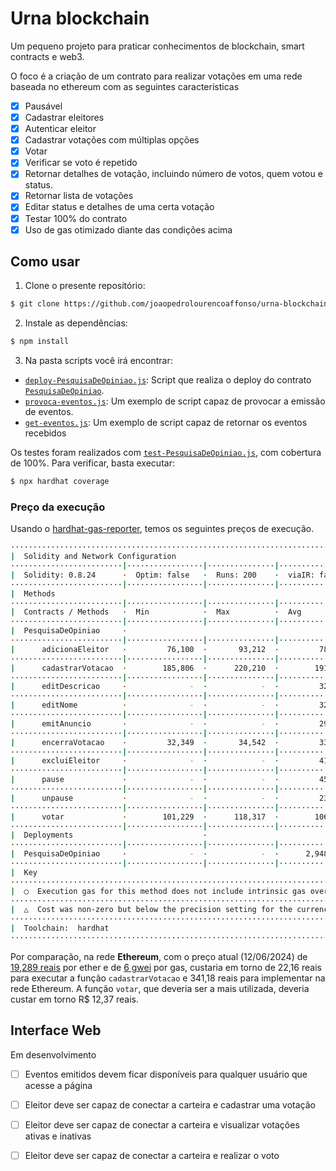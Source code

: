 # Urna blockchain

Um pequeno projeto para praticar conhecimentos de blockchain, smart contracts e web3.

O foco é a criação de um contrato para realizar votações em uma rede baseada no ethereum com as seguintes características

- [X] Pausável
- [X] Cadastrar eleitores
- [X] Autenticar eleitor
- [X] Cadastrar votações com múltiplas opções
- [X] Votar
- [X] Verificar se voto é repetido
- [X] Retornar detalhes de votação, incluindo número de votos, quem votou e status.
- [X] Retornar lista de votações
- [X] Editar status e detalhes de uma certa votação
- [X] Testar 100% do contrato
- [X] Uso de gas otimizado diante das condições acima

## Como usar

1. Clone o presente repositório:

```bash
$ git clone https://github.com/joaopedrolourencoaffonso/urna-blockchain.git
```
2. Instale as dependências:

```bash
$ npm install
```

3. Na pasta scripts você irá encontrar:

 - [`deploy-PesquisaDeOpiniao.js`](./scripts/deploy-PesquisaDeOpiniao.js): Script que realiza o deploy do contrato [`PesquisaDeOpiniao`](./contracts/PesquisaDeOpiniao.sol).
 - [`provoca-eventos.js`](./scripts/provoca-eventos.js): Um exemplo de script capaz de provocar a emissão de eventos.
 - [`get-eventos.js`](./scripts/get-eventos.js): Um exemplo de script capaz de retornar os eventos recebidos

Os testes foram realizados com [`test-PesquisaDeOpiniao.js`](./test/test-PesquisaDeOpiniao.js), com cobertura de 100%. Para verificar, basta executar:

```bash
$ npx hardhat coverage
```

### Preço da execução

Usando o [hardhat-gas-reporter](https://www.npmjs.com/package/hardhat-gas-reporter), temos os seguintes preços de execução. 

```bash
··············································································································
|  Solidity and Network Configuration                                                                        │      
·························|·················|···············|·················|································      
|  Solidity: 0.8.24      ·  Optim: false   ·  Runs: 200    ·  viaIR: false   ·     Block: 30,000,000 gas     │      
·························|·················|···············|·················|································      
|  Methods                                                                                                   │      
·························|·················|···············|·················|················|···············      
|  Contracts / Methods   ·  Min            ·  Max          ·  Avg            ·  # calls       ·  usd (avg)   │      
·························|·················|···············|·················|················|···············      
|  PesquisaDeOpiniao     ·                                                                                   │      
·························|·················|···············|·················|················|···············      
|      adicionaEleitor   ·         76,100  ·       93,212  ·         78,810  ·            19  ·           -  │      
·························|·················|···············|·················|················|···············      
|      cadastrarVotacao  ·        185,806  ·      220,210  ·        191,588  ·            12  ·           -  │      
·························|·················|···············|·················|················|···············      
|      editDescricao     ·              -  ·            -  ·         32,639  ·             2  ·           -  │      
·························|·················|···············|·················|················|···············      
|      editNome          ·              -  ·            -  ·         32,573  ·             2  ·           -  │      
·························|·················|···············|·················|················|···············      
|      emitAnuncio       ·              -  ·            -  ·         29,877  ·             2  ·           -  │      
·························|·················|···············|·················|················|···············      
|      encerraVotacao    ·         32,349  ·       34,542  ·         33,080  ·             6  ·           -  │      
·························|·················|···············|·················|················|···············      
|      excluiEleitor     ·              -  ·            -  ·         41,721  ·             2  ·           -  │      
·························|·················|···············|·················|················|···············      
|      pause             ·              -  ·            -  ·         45,728  ·             4  ·           -  │      
·························|·················|···············|·················|················|···············      
|      unpause           ·              -  ·            -  ·         23,807  ·             1  ·           -  │      
·························|·················|···············|·················|················|···············      
|      votar             ·        101,229  ·      118,317  ·        106,925  ·             6  ·           -  │      
·························|·················|···············|·················|················|···············      
|  Deployments                             ·                                 ·  % of limit    ·              │      
·························|·················|···············|·················|················|···············      
|  PesquisaDeOpiniao     ·              -  ·            -  ·      2,948,002  ·         9.8 %  ·           -  │      
·························|·················|···············|·················|················|···············      
|  Key                                                                                                       │      
··············································································································      
|  ◯  Execution gas for this method does not include intrinsic gas overhead                                  │      
··············································································································      
|  △  Cost was non-zero but below the precision setting for the currency display (see options)               │      
··············································································································      
|  Toolchain:  hardhat                                                                                       │      
·············································································································· 
```

Por comparação, na rede **Ethereum**, com o preço atual (12/06/2024) de [19,289 reais](https://www.google.com/search?client=firefox-b-d&q=ether+price) por ether e de [6 gwei](https://etherscan.io/gastracker) por gas, custaria em torno de 22,16 reais para executar a função `cadastrarVotacao` e  341,18 reais para implementar na rede Ethereum. A função `votar`, que deveria ser a mais utilizada, deveria custar em torno R$ 12,37 reais.

## Interface Web 

Em desenvolvimento

- [ ] Eventos emitidos devem ficar disponíveis para qualquer usuário que acesse a página
- [ ] Eleitor deve ser capaz de conectar a carteira e cadastrar uma votação
- [ ] Eleitor deve ser capaz de conectar a carteira e visualizar votações ativas e inativas
- [ ] Eleitor deve ser capaz de conectar a carteira e realizar o voto

